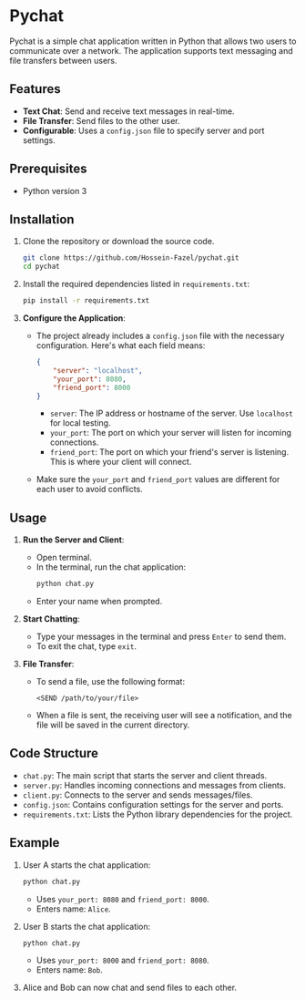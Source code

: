 # Pychat

Pychat is a simple chat application written in Python that allows two users to communicate over a network. The application supports text messaging and file transfers between users.

## Features

- **Text Chat**: Send and receive text messages in real-time.
- **File Transfer**: Send files to the other user.
- **Configurable**: Uses a `config.json` file to specify server and port settings.

## Prerequisites

- Python version 3

## Installation

1. Clone the repository or download the source code.
   ```bash
   git clone https://github.com/Hossein-Fazel/pychat.git
   cd pychat
   ```

2. Install the required dependencies listed in `requirements.txt`:
   ```bash
   pip install -r requirements.txt
   ```

3. **Configure the Application**:
   - The project already includes a `config.json` file with the necessary configuration. Here's what each field means:
     ```json
     {
         "server": "localhost",
         "your_port": 8080,
         "friend_port": 8000
     }
     ```
     - `server`: The IP address or hostname of the server. Use `localhost` for local testing.
     - `your_port`: The port on which your server will listen for incoming connections.
     - `friend_port`: The port on which your friend's server is listening. This is where your client will connect.

   - Make sure the `your_port` and `friend_port` values are different for each user to avoid conflicts.

## Usage

1. **Run the Server and Client**:
   - Open terminal.
   - In the terminal, run the chat application:
     ```bash
     python chat.py
     ```
   - Enter your name when prompted.

2. **Start Chatting**:
   - Type your messages in the terminal and press `Enter` to send them.
   - To exit the chat, type `exit`.

3. **File Transfer**:
   - To send a file, use the following format:
     ```
     <SEND /path/to/your/file>
     ```
   - When a file is sent, the receiving user will see a notification, and the file will be saved in the current directory.

## Code Structure

- `chat.py`: The main script that starts the server and client threads.
- `server.py`: Handles incoming connections and messages from clients.
- `client.py`: Connects to the server and sends messages/files.
- `config.json`: Contains configuration settings for the server and ports.
- `requirements.txt`: Lists the Python library dependencies for the project.

## Example

1. User A starts the chat application:
   ```bash
   python chat.py
   ```
   - Uses `your_port: 8080` and `friend_port: 8000`.
   - Enters name: `Alice`.

2. User B starts the chat application:
   ```bash
   python chat.py
   ```
   - Uses `your_port: 8000` and `friend_port: 8080`.
   - Enters name: `Bob`.

3. Alice and Bob can now chat and send files to each other.
